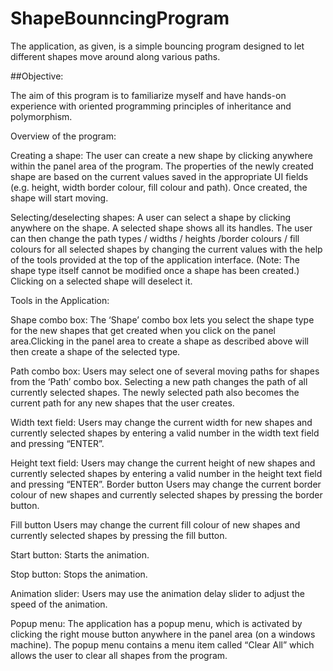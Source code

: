 # ShapeBounncingProgram
The application, as given, is a simple bouncing program designed to let different shapes move around along various paths.

##Objective:

The aim of this program is to familiarize myself and have hands-on experience with oriented programming principles of inheritance and polymorphism. 

Overview of the program:
 
Creating a shape: The user can create a new shape by clicking anywhere within the panel area of the program. The properties of the newly created shape are based on the current values saved in the appropriate UI fields (e.g. height, width border colour, fill colour and path). Once created, the shape will start moving.
 
Selecting/deselecting shapes: A user can select a shape by clicking anywhere on the shape. A selected shape shows all its handles. The user can then change the path types / widths / heights /border colours / fill colours for all selected shapes by changing the current values with the help of the tools provided at the top of the application interface. (Note: The shape type itself cannot be modified once a shape has been created.) Clicking on a selected shape will deselect it.
   
Tools in the Application:

Shape combo box: The ‘Shape’ combo box lets you select the shape type for the new shapes that get created when you click on the panel area.Clicking in the panel area to create a shape as described above will then create a shape of the selected type.  

Path combo box: 
Users may select one of several moving paths for shapes from the ‘Path’ combo box. Selecting a new path changes the path of all currently selected shapes. The newly selected path also becomes the current path for any new shapes that the user creates. 

Width text field: Users may change the current width for new shapes and currently selected shapes by entering a valid number in the width text field and pressing “ENTER”.  

Height text field: Users may change the current height of new shapes and currently selected shapes by entering a valid number in the height text field and pressing “ENTER”.  Border button Users may change the current border colour of new shapes and currently selected shapes by pressing the border button. 

Fill button Users may change the current fill colour of new shapes and currently selected shapes by pressing the fill button. 

Start button: Starts the animation. 

Stop button: Stops the animation. 

Animation slider: Users may use the animation delay slider to adjust the speed of the animation. 
 
Popup menu: 
The application has a popup menu, which is activated by clicking the right mouse button anywhere in the panel area (on a windows machine). The popup menu contains a menu item called “Clear All” which allows the user to clear all shapes from the program. 
